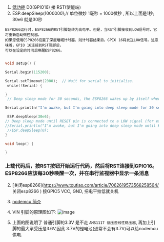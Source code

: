 
1. [低功耗](https://www.yiboard.com/thread-1550-1-1.html) D0(GPIO16) 接 RST(使能端)
2. ESP.deepSleep(1000000);// 单位微妙 1毫秒 = 1000微秒 , 所以上面是1秒; 30e6 就是30秒

```
ESP8266运行时，ESP8266的RST引脚始终为高电平。但是，当RST引脚接收到LOW信号时，它将重新启动微控制器。
如果您使用ESP8266设置了深度睡眠计时器，则计时器结束后，GPIO 16将发送LOW信号。这意味着，GPIO 16连接到RST引脚后，
可以在设定的时间后唤醒ESP8266。
```

```c++

void setup() {  

Serial.begin(115200);  

Serial.setTimeout(2000);  // Wait for serial to initialize.
 while(!Serial) {

}
 // Deep sleep mode for 30 seconds, the ESP8266 wakes up by itself when GPIO 16 (D0 in NodeMCU board) is connected to the RESET pin

Serial.println("I'm awake, but I'm going into deep sleep mode for 30 seconds"); 

 ESP.deepSleep(30e6);
// Deep sleep mode until RESET pin is connected to a LOW signal (for example pushbutton or magnetic reed switch)
//Serial.println("I'm awake, but I'm going into deep sleep mode until RESET pin is connected to a LOW signal");
 //ESP.deepSleep(0);
}

void loop() {

} 
```

### 上载代码后，按RST按钮开始运行代码，然后将RST连接到GPIO16。ESP8266应该每30秒唤醒一次，并在串行监视器中显示一条消息 

2. [关闭esp8266](https://www.toutiao.com/article/7062619573568258564/ 关闭esp8266 ) 接GPIO5 VCC, GND, 把电平拉低就关机

3. [nodemcu 简介](https://www.yiboard.com/thread-1548-1-1.html#google_vignette)
4. VIN 引脚的原理图如下:
![image](https://github.com/yuqi17/build-a-drone-my-own/assets/10356819/aaeeae08-2910-408c-9e93-7d4c1cc70b27)

5. 上面的图说明了 普通引脚的3.3V 是不走 ```AMS1117 低压差线性稳压器```, 再加上引脚的最大承受压是3.6V,因此 3.7V的锂电池(通常不会有3.7V)可以给nodemcu 供电.
